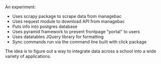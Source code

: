 An experiment:

* Uses scrapy package to scrape data from managebac
* Uses request module to download API from managebac
* Puts info into postgres database
* Uses pyramid framework to present frontpage "portal" to users
* Uses datatables JQuery library for formatting
* Sync commands run via the command line built with click package

The idea is to figure out a way to integrate data across a school into a wide variety of applications.